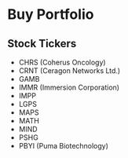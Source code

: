 # Buy Portfolio

## Stock Tickers

- CHRS (Coherus Oncology)
- CRNT (Ceragon Networks Ltd.)
- GAMB
- IMMR (Immersion Corporation)
- IMPP
- LGPS
- MAPS
- MATH
- MIND
- PSHG
- PBYI (Puma Biotechnology)